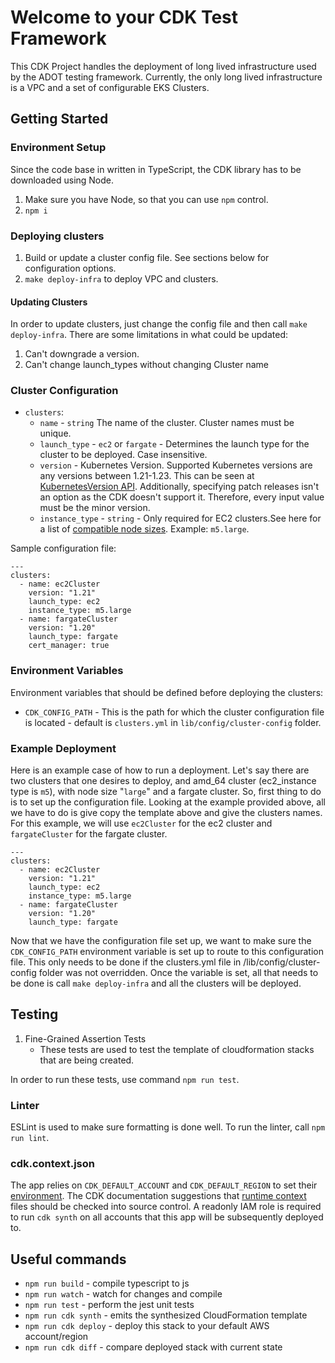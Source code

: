 # Welcome to your CDK Test Framework

This CDK Project handles the deployment of long lived infrastructure used by the ADOT testing framework.
Currently, the only long lived infrastructure is a VPC and a set of configurable EKS Clusters. 

## Getting Started

### Environment Setup

Since the code base in written in TypeScript, the CDK library has to be downloaded using Node. 

1. Make sure you have Node, so that you can use `npm` control. 
2. `npm i`

### Deploying clusters

1. Build or update a cluster config file. See sections below for configuration options.
2. `make deploy-infra` to deploy VPC and clusters.

#### Updating Clusters

In order to update clusters, just change the config file and then call `make deploy-infra`. There are some limitations in what could be updated:
1. Can't downgrade a version. 
2. Can't change launch_types without changing Cluster name

### Cluster Configuration

* `clusters`:
    * `name` - `string` The name of the cluster. Cluster names must be unique.
    * `launch_type` - `ec2` or `fargate` - Determines the launch type for the cluster to be deployed. Case insensitive.
    * `version` - Kubernetes Version. Supported Kubernetes versions are any versions between 1.21-1.23. This can be seen at [KubernetesVersion API](https://docs.aws.amazon.com/cdk/api/v2/docs/aws-cdk-lib.aws_eks.KubernetesVersion.html). Additionally, specifying patch releases isn't an option as the CDK doesn't support it. Therefore, every input value must be the minor version.
    * `instance_type` - `string` - Only required for EC2 clusters.See here for a list of [compatible node sizes](https://www.amazonaws.cn/en/ec2/instance-types/). Example: `m5.large`.

Sample configuration file:
```
---
clusters:
  - name: ec2Cluster
    version: "1.21"
    launch_type: ec2
    instance_type: m5.large
  - name: fargateCluster
    version: "1.20"
    launch_type: fargate
    cert_manager: true
```

### Environment Variables

Environment variables that should be defined before deploying the clusters:

* `CDK_CONFIG_PATH` - This is the path for which the cluster configuration file is located - default is `clusters.yml` in `lib/config/cluster-config` folder.

### Example Deployment

Here is an example case of how to run a deployment. Let's say there are two clusters that one desires to deploy, and amd_64 cluster (ec2_instance type is `m5`), with node size "`large`" and a fargate cluster. So, first thing to do is to set up the configuration file. Looking at the example provided above, all we have to do is give copy the template above and give the clusters names. For this example, we will use `ec2Cluster` for the ec2 cluster and `fargateCluster` for the fargate cluster.

```
---
clusters:
  - name: ec2Cluster
    version: "1.21"
    launch_type: ec2
    instance_type: m5.large
  - name: fargateCluster
    version: "1.20"
    launch_type: fargate
```
Now that we have the configuration file set up, we want to make sure the `CDK_CONFIG_PATH` environment variable is set up to route to this configuration file. This only needs to be done if the clusters.yml file in /lib/config/cluster-config folder was not overridden. Once the variable is set, all that needs to be done is call `make deploy-infra` and all the clusters will be deployed.

## Testing

1. Fine-Grained Assertion Tests
    * These tests are used to test the template of cloudformation stacks that are being created. 

In order to run these tests, use command `npm run test`. 

### Linter

ESLint is used to make sure formatting is done well. To run the linter, call `npm run lint`. 

### cdk.context.json

The app relies on `CDK_DEFAULT_ACCOUNT` and `CDK_DEFAULT_REGION` to set their [environment](https://docs.aws.amazon.com/cdk/v2/guide/environments.html). The CDK documentation suggestions that [runtime context](https://docs.aws.amazon.com/cdk/v2/guide/context.html#context_construct) files should be checked into source control. A readonly IAM role is required to run `cdk synth` on all accounts that this app will be subsequently deployed to. 

## Useful commands

* `npm run build` -  compile typescript to js
* `npm run watch` -  watch for changes and compile
* `npm run test`  -  perform the jest unit tests
* `npm run cdk synth`   -    emits the synthesized CloudFormation template
* `npm run cdk deploy`  -    deploy this stack to your default AWS account/region
* `npm run cdk diff`    -    compare deployed stack with current state
